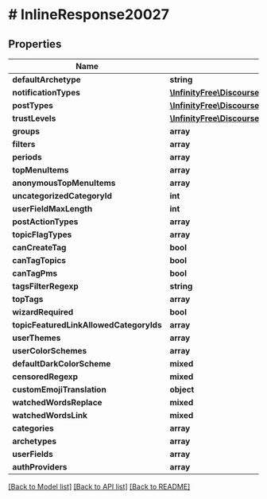 # # InlineResponse20027

## Properties

Name | Type | Description | Notes
------------ | ------------- | ------------- | -------------
**defaultArchetype** | **string** |  |
**notificationTypes** | [**\InfinityFree\DiscourseApi\Model\InlineResponse20027NotificationTypes**](InlineResponse20027NotificationTypes.md) |  |
**postTypes** | [**\InfinityFree\DiscourseApi\Model\InlineResponse20027PostTypes**](InlineResponse20027PostTypes.md) |  |
**trustLevels** | [**\InfinityFree\DiscourseApi\Model\InlineResponse20027TrustLevels**](InlineResponse20027TrustLevels.md) |  |
**groups** | **array** |  |
**filters** | **array** |  |
**periods** | **array** |  |
**topMenuItems** | **array** |  |
**anonymousTopMenuItems** | **array** |  |
**uncategorizedCategoryId** | **int** |  |
**userFieldMaxLength** | **int** |  |
**postActionTypes** | **array** |  |
**topicFlagTypes** | **array** |  |
**canCreateTag** | **bool** |  |
**canTagTopics** | **bool** |  |
**canTagPms** | **bool** |  |
**tagsFilterRegexp** | **string** |  |
**topTags** | **array** |  |
**wizardRequired** | **bool** |  | [optional]
**topicFeaturedLinkAllowedCategoryIds** | **array** |  |
**userThemes** | **array** |  |
**userColorSchemes** | **array** |  |
**defaultDarkColorScheme** | **mixed** |  |
**censoredRegexp** | **mixed** |  |
**customEmojiTranslation** | **object** |  |
**watchedWordsReplace** | **mixed** |  |
**watchedWordsLink** | **mixed** |  |
**categories** | **array** |  |
**archetypes** | **array** |  |
**userFields** | **array** |  |
**authProviders** | **array** |  |

[[Back to Model list]](../../README.md#models) [[Back to API list]](../../README.md#endpoints) [[Back to README]](../../README.md)
